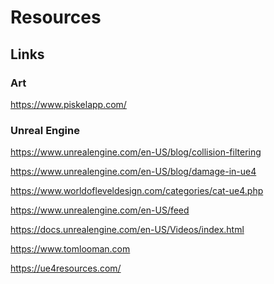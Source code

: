 # Resources

<h2>Links</h2>

<h3>Art</h3>

https://www.piskelapp.com/


<h3>Unreal Engine</h3>

https://www.unrealengine.com/en-US/blog/collision-filtering

https://www.unrealengine.com/en-US/blog/damage-in-ue4

https://www.worldofleveldesign.com/categories/cat-ue4.php

https://www.unrealengine.com/en-US/feed

https://docs.unrealengine.com/en-US/Videos/index.html

https://www.tomlooman.com

https://ue4resources.com/
